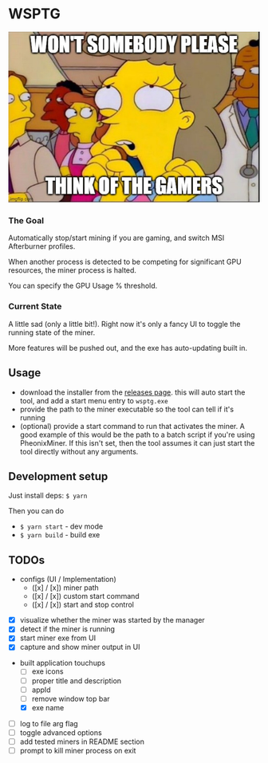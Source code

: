 # WSPTG

![57v9o2.jpg](57v9o2.jpg)

### The Goal

Automatically stop/start mining if you are gaming, and switch MSI Afterburner profiles.

When another process is detected to be competing for significant GPU resources, the miner process is halted.

You can specify the GPU Usage % threshold.

### Current State

A little sad (only a little bit!). Right now it's only a fancy UI to toggle the running state of the miner.

More features will be pushed out, and the exe has auto-updating built in.

## Usage

- download the installer from the [releases page](https://github.com/ferm10n/would-someone-please-think-of-the-gamers/releases). this will auto start the tool, and add a start menu entry to `wsptg.exe`
- provide the path to the miner executable so the tool can tell if it's running
- (optional) provide a start command to run that activates the miner. A good example of this would be the path to a batch script if you're using PheonixMiner. If this isn't set, then the tool assumes it can just start the tool directly without any arguments.

## Development setup

Just install deps: `$ yarn`

Then you can do

- `$ yarn start` - dev mode
- `$ yarn build` - build exe

## TODOs

- configs (UI / Implementation)
  - ([x] / [x]) miner path
  - ([x] / [x]) custom start command
  - ([x] / [x]) start and stop control
- [x] visualize whether the miner was started by the manager
- [x] detect if the miner is running
- [x] start miner exe from UI
- [x] capture and show miner output in UI
- built application touchups
  - [ ] exe icons
  - [ ] proper title and description
  - [ ] appId
  - [ ] remove window top bar
  - [x] exe name
- [ ] log to file arg flag
- [ ] toggle advanced options
- [ ] add tested miners in README section
- [ ] prompt to kill miner process on exit
